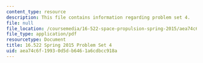 ```yaml
---
content_type: resource
description: This file contains information regarding problem set 4.
file: null
file_location: /coursemedia/16-522-space-propulsion-spring-2015/aea74c6f19930d5db6461a6cdbcc918a_MIT16_522S15_PS4.pdf
file_type: application/pdf
resourcetype: Document
title: 16.522 Spring 2015 Problem Set 4
uid: aea74c6f-1993-0d5d-b646-1a6cdbcc918a
---
```


